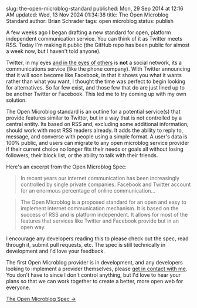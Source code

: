 slug: the-open-microblog-standard
published: Mon, 29 Sep 2014 at 12:16 AM
updated: Wed, 13 Nov 2024 01:34:38 
title: The Open Microblog Standard
author: Brian Schrader
tags: open microblog
status: publish

A few weeks ago I began drafting a new standard for open, platform independent communication service. You can think of it as Twitter meets RSS. Today I'm making it public (the GitHub repo has been public for almost a week now, but I haven't told anyone). 

Twitter, in my eyes [and in the eyes of others][cr] is **not** a social network, its a communications service (like the phone company). With Twitter announcing that it will soon become like Facebook, in that it shows you what it wants rather than what you want, I thought the time was perfect to begin looking for alternatives. So far few exist, and those few that do are just lined up to be another Twitter or Facebook. This led me to try coming up with my own solution.

The Open Microblog standard is an outline for a potential service(s) that provide features similar to Twitter, but in a way that is not controlled by a central entity. Its based on RSS and, excluding some additional information, should work with most RSS readers already. It adds the ability to reply to, message, and converse with people using a simple format. A user's data is 100% public, and users can migrate to any open microblog service provider if their current choice no longer fits their needs or goals all without losing followers, their block list, or the ability to talk with their friends. 

Here's an excerpt from the Open Microblog Spec:

> In recent years our internet communication has been increasingly controlled by single private companies. Facebook and Twitter account for an enormous percentage of online communication... 

> The Open Microblog is a proposed standard for an open and easy to implement internet communication mechanism. It is based on the success of RSS and is platform independent. It allows for most of the features that services like Twitter and Facebook provide but in an open way.

I encourage any developers reading this to please check out the spec, read through it, submit pull requests, etc. The spec is still technically in development and I'd love your feedback.

The first Open Microblog provider is in development, and any developers looking to implement a provider themselves, please [get in contact with me][contact]. You don't have to since I don't control anything, but I'd love to hear your plans so that we can work together to create a better, more open web for everyone.

[The Open Microblog Spec &#8594;](https://github.com/Sonictherocketman/Open-Microblog)

[contact]: http://brianschrader.com/about
[cr]: http://globalspin.com/2014/09/communication-news-entertainment/
